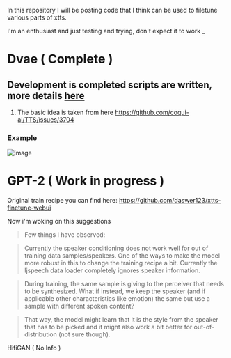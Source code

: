 In this repository I will be posting code that I think can be used to filetune various parts of xtts.

I'm an enthusiast and just testing and trying, don't expect it to work _

# Dvae ( Complete )
## Development is completed scripts are written, more details [here](https://github.com/daswer123/xtts-finetune-tests/tree/main/dvae-finetune)

1. The basic idea is taken from here https://github.com/coqui-ai/TTS/issues/3704

### Example

![image](https://github.com/daswer123/xtts-finetune-tests/assets/22278673/e99e4628-6b2e-414a-ab5b-9a9f72a5049f)

# GPT-2 ( Work in progress )

Original train recipe you can find here: https://github.com/daswer123/xtts-finetune-webui

Now i'm woking on this suggestions

> Few things I have observed:

> Currently the speaker conditioning does not work well for out of training data samples/speakers.
> One of the ways to make the model more robust in this to change the training recipe a bit. Currently the ljspeech data loader completely ignores speaker information.

> During training, the same sample is giving to the perceiver that needs to be synthesized. What if instead, we keep the speaker (and if applicable other characteristics like emotion) the same but use a sample with different spoken content?

> That way, the model might learn that it is the style from the speaker that has to be picked and it might also work a bit better for out-of-distribution (not sure though).

HifiGAN ( No Info )
